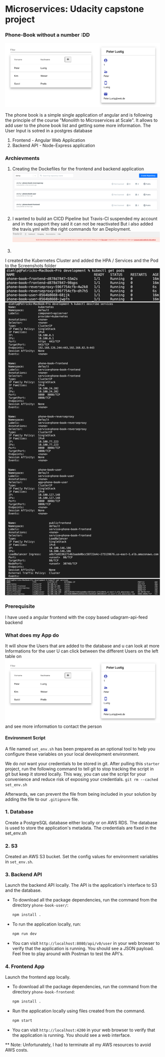 # Microservices: Udacity capstone project

### Phone-Book without a number :DD

![ScreenShot](/screenshots/Frontend_Website.png)

The phone book is a simple single application of angular and is following the principle of the course "Monolith to Microservices at Scale". It allows to add user to the phone book list and getting some more information. The User Input is sotred in a postgres database
1. Frontend - Angular Web Application
2. Backend API - Node-Express application

### Archievments

1. Creating the Dockefiles for the frontend and backend application
![ScreenShot](/screenshots/DockerHub_Repos.png)

2. I wanted to build an CICD Pipeline but Travis-CI suspended my account and in the support they said it can not be reactivated
But i also added the travis.yml with the right commands for an Deployment.
![ScreenShot](/screenshots/Cannot_Use_Travis_Ci.png)

3. 
I created the Kubernetes Cluster and added the HPA / Services and the Pod to the Screenshots folder
![ScreenShot](/screenshots/get_pods.png)
![ScreenShot](/screenshots/kubectl_describe_services.png)
![ScreenShot](/screenshots/kubectl_get_services.png)


### Prerequisite
I have used a angular frontend with the copy based udagram-api-feed backend

### What does my App do
It will show the Users that are added to the database and u can look at more Informations for the user
U can click between the different Users on the left table on
![ScreenShot](/screenshots/Frontend_Website.png)
and see more information to contact the person

#### Environment Script
A file named `set_env.sh` has been prepared as an optional tool to help you configure these variables on your local development environment.
 
We do _not_ want your credentials to be stored in git. After pulling this `starter` project, run the following command to tell git to stop tracking the script in git but keep it stored locally. This way, you can use the script for your convenience and reduce risk of exposing your credentials.
`git rm --cached set_env.sh`

Afterwards, we can prevent the file from being included in your solution by adding the file to our `.gitignore` file.

### 1. Database
Create a PostgreSQL database either locally or on AWS RDS. The database is used to store the application's metadata.
The credentials are fixed in the set_env.sh


### 2. S3
Created an AWS S3 bucket. Set the config values for environment variables in `set_env.sh`.

### 3. Backend API
Launch the backend API locally. The API is the application's interface to S3 and the database.

* To download all the package dependencies, run the command from the directory `phone-book-user/`:
    ```bash
    npm install .
    ```
* To run the application locally, run:
    ```bash
    npm run dev
    ```
* You can visit `http://localhost:8080/api/v0/user` in your web browser to verify that the application is running. You should see a JSON payload. Feel free to play around with Postman to test the API's.

### 4. Frontend App
Launch the frontend app locally.

* To download all the package dependencies, run the command from the directory `phone-book-frontend`:
    ```bash
    npm install .
    ```
* Run the application locally using files created from the command.
    ```bash
    npm start
    ```
* You can visit `http://localhost:4200` in your web browser to verify that the application is running. You should see a web interface.

** Note: Unfortunately, I had to terminate all my AWS resources to avoid AWS costs.
